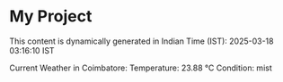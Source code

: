 # My Project

This content is dynamically generated in Indian Time (IST): 2025-03-18 03:16:10 IST


Current Weather in Coimbatore:
Temperature: 23.88 °C
Condition: mist
